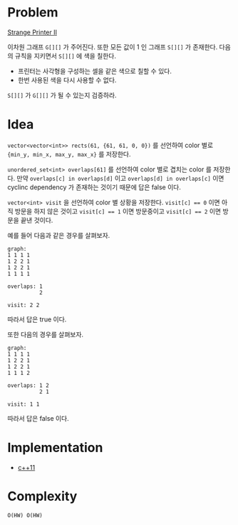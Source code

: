# Problem

[Strange Printer II](https://leetcode.com/problems/strange-printer-ii/)

이차원 그래프 `G[][]` 가 주어진다. 또한 모든 값이 1 인 그래프 `S[][]`
가 존재한다. 다음의 규칙을 지키면서 `S[][]` 에 색을 칠한다.

* 프린터는 사각형을 구성하는 셀을 같은 색으로 칠할 수 있다.
* 한번 사용된 색을 다시 사용할 수 없다. 

`S[][]` 가 `G[][]` 가 될 수 있는지 검증하라.

# Idea

`vector<vector<int>> rects(61, {61, 61, 0, 0})` 를 선언하여 color 별로
`{min_y, min_x, max_y, max_x}` 를 저장한다.

`unordered_set<int> overlaps[61]` 를 선언하여 color 별로 겹치는 color 를 저장한다. 
만약 `overlaps[c] in overlaps[d]` 이고 `overlaps[d] in overlaps[c]` 이면 cyclinc dependency
가 존재하는 것이기 때문에 답은 false 이다.

`vector<int> visit` 을 선언하여 color 별 상황을 저장한다. `visit[c] ==
0` 이면 아직 방문을 하지 않은 것이고 `visit[c] == 1` 이면 방문중이고
`visit[c] == 2` 이면 방문을 끝낸 것이다.

예를 들어 다음과 같은 경우를 살펴보자.

```
graph:     
1 1 1 1      
1 2 2 1    
1 2 2 1    
1 1 1 1

overlaps: 1
          2

visit: 2 2
```

따라서 답은 true 이다.

또한 다음의 경우를 살펴보자.

```
graph:     
1 1 1 1      
1 2 2 1    
1 2 2 1    
1 1 1 2

overlaps: 1 2 
          2 1 

visit: 1 1 
```

따라서 답은 false 이다.

# Implementation

* [c++11](a.cpp)

# Complexity

```
O(HW) O(HW)
```
